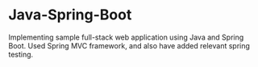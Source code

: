 # Java-Spring-Boot
Implementing sample full-stack web application using Java and Spring Boot. Used Spring MVC framework, and also have added relevant spring testing.
